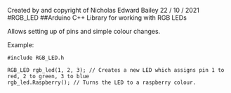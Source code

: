 Created by and copyright of Nicholas Edward Bailey 22 / 10 / 2021
#RGB_LED
##Arduino C++ Library for working with RGB LEDs

Allows setting up of pins and simple colour changes.

Example:
```
#include RGB_LED.h

RGB_LED rgb_led(1, 2, 3); // Creates a new LED which assigns pin 1 to red, 2 to green, 3 to blue
rgb_led.Raspberry(); // Turns the LED to a raspberry colour.
```